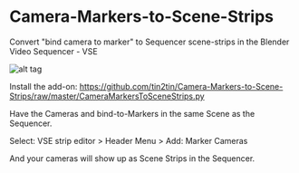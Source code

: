 # Camera-Markers-to-Scene-Strips
Convert "bind camera to marker" to Sequencer scene-strips in the Blender Video Sequencer - VSE

![alt tag](https://github.com/tin2tin/Camera-Markers-to-Scene-Strips/blob/master/VSE_Add_MarkerCams.png)

Install the add-on: https://github.com/tin2tin/Camera-Markers-to-Scene-Strips/raw/master/CameraMarkersToSceneStrips.py 

Have the Cameras and bind-to-Markers in the same Scene as the Sequencer.

Select: VSE strip editor > Header Menu > Add: Marker Cameras

And your cameras will show up as Scene Strips in the Sequencer.

